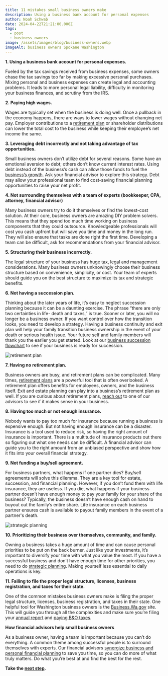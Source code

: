 ```yaml
---
title: 11 mistakes small business owners make
description: Using a business bank account for personal expenses
author: Noah Schwab
date: 2024-04-22T21:21:00.000Z
tags:
  - post
  - business_owners
image: /assets/images/blog/business-owners.webp
imageAlt: business owners Spokane Washington
---
```

**1. Using a business bank account for personal expenses.**

Fueled by the tax savings received from business expenses, some owners chase the tax savings too far by making excessive personal purchases. Mixing personal and business expenses can create legal and accounting problems. It leads to more personal legal liability, difficulty in monitoring your business finances, and scrutiny from the IRS.

**2. Paying high wages.**

Wages are typically set when the business is doing well. Once a pullback in the economy happens, there are ways to lower wages without changing net pay. Employer contributions to a [retirement plan](https://scfinancials.com/business_owners/) or shareholder distributions can lower the total cost to the business while keeping their employee’s net income the same.

**3. Leveraging debt incorrectly and not taking advantage of tax opportunities.**

Small business owners don’t utilize debt for several reasons. Some have an emotional aversion to debt; others don’t know current interest rates. Using debt instead of the business’s cash can allow those funds to fuel the [business’s growth](https://scfinancials.com/business_owners/). Ask your financial advisor to explore this strategy. Debt may allow your professional team to find cost-saving financial planning opportunities to raise your net profit.

**4. Not surrounding themselves with a team of experts (bookkeeper, CPA, attorney, financial advisor)** 

Many business owners try to do it themselves or find the lowest-cost solution. At their core, business owners are amazing DIY problem solvers. This means that they spend too much time working on business components that they could outsource. Knowledgeable professionals will cost you cash upfront but will save you time and money in the long run. They will also ensure that tasks are done right the first time. Developing a team can be difficult, ask for recommendations from your financial advisor.

**5. Structuring their business incorrectly.**

The legal structure of your business has huge tax, legal and management considerations. Many business owners unknowingly choose their business structure based on convenience, simplicity, or cost. Your team of experts should guide you on the best structure to maximize its tax and strategic benefits. 

**6. Not having a succession plan.**

Thinking about the later years of life, it’s easy to neglect succession planning because it can be a daunting exercise. The phrase “there are only two certainties in life- death and taxes,” is true. Sooner or later, you will no longer be a business owner. If you want control over how the transition looks, you need to develop a strategy. Having a business continuity and exit plan will help your family transition business ownership in the event of your death or serious health issue. Your future self and family members will thank you the earlier you get started. Look at our [business succession flowchart](https://scfinancials.com/business_owners/) to see if your business is ready for succession.

![retirement plan](/assets/images/blog/retirement-plan.webp "retirement plan")

**7. Having no retirement plan.**

Business owners are busy, and retirement plans can be complicated. Many times, [retirement plans](https://scfinancials.com/business_owners/) are a powerful tool that is often overlooked. A retirement plan offers benefits for employees, owners, and the business itself. Exit and estate planning can play into a business’s retirement plan as well. If you are curious about retirement plans, [reach out](https://scfinancials.com/contact/) to one of our advisors to see if it makes sense in your business. 

**8. Having too much or not enough insurance.**

Nobody wants to pay too much for insurance because running a business is expensive enough. But not having enough insurance can be a disaster. Insurance is a tool used to reduce risk, so having the right amount of insurance is important. There is a multitude of insurance products out there so figuring out what one needs can be difficult. A financial advisor can guide you to the right amount from an unbiased perspective and show how it fits into your overall financial strategy. 

**9. Not funding a buy/sell agreement.**

For business partners, what happens if one partner dies? Buy/sell agreements will solve this dilemma. They are a key tool for estate, succession, and financial planning. However, if you don’t fund them with life insurance, they are useless. If you die, what happens if your business partner doesn’t have enough money to pay your family for your share of the business? Typically, the business doesn’t have enough cash on hand to buyout out the family’s entire share. Life insurance on each business partner ensures cash is available to payout family members in the event of a partner's death. 



![strategic planning](/assets/images/blog/strategic-planning.webp "strategic planning")

**10. Prioritizing their business over themselves, community, and family.**

Owning a business takes a huge amount of time and can cause personal priorities to be put on the back burner. Just like your investments, it’s important to diversify your time with what you value the most. If you have a successful business and don’t have enough time for other priorities, you need to do [strategic planning](https://scfinancials.com/business_owners/). Making yourself less essential to daily operations is key.



**11. Failing to file the proper legal structure, licenses, business registration, and taxes for their state.**

One of the common mistakes business owners make is filing the proper legal structure, licenses, business registration, and taxes in their state. One helpful tool for Washington business owners is the [Business.Wa.gov](https://www.business.wa.gov/site/alias__business/875/Home.aspx) site. This will guide you through all the complexities and make sure you’re filing your [annual report](https://dor.wa.gov/file-pay-taxes) and [paying B&O taxes](https://www.sos.wa.gov/corporations-charities).

**How financial advisors help small business owners**

As a business owner, having a team is important because you can’t do everything. A common theme among successful people is to surround themselves with experts. Our financial advisors [synergize business and personal financial planning](https://scfinancials.com/business_owners/) to save you time, so you can do more of what truly matters. Do what you’re best at and find the best for the rest. 



**Take the [next step](https://scfinancials.com/contact/).**
